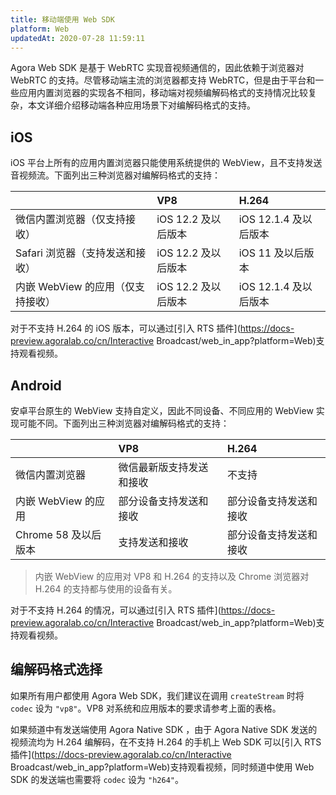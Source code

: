 ```yaml
---
title: 移动端使用 Web SDK
platform: Web
updatedAt: 2020-07-28 11:59:11
---
```

Agora Web SDK 是基于 WebRTC 实现音视频通信的，因此依赖于浏览器对 WebRTC 的支持。尽管移动端主流的浏览器都支持 WebRTC，但是由于平台和一些应用内置浏览器的实现各不相同，移动端对视频编解码格式的支持情况比较复杂，本文详细介绍移动端各种应用场景下对编解码格式的支持。

## iOS

iOS 平台上所有的应用内置浏览器只能使用系统提供的 WebView，且不支持发送音视频流。下面列出三种浏览器对编解码格式的支持：

|                                   | VP8                 | H.264                 |
| :-------------------------------- | :------------------ | :-------------------- |
| 微信内置浏览器（仅支持接收）      | iOS 12.2 及以后版本 | iOS 12.1.4 及以后版本 |
| Safari 浏览器（支持发送和接收）   | iOS 12.2 及以后版本 | iOS 11 及以后版本     |
| 内嵌 WebView 的应用（仅支持接收） | iOS 12.2 及以后版本 | iOS 12.1.4 及以后版本 |

对于不支持 H.264 的 iOS 版本，可以通过[引入 RTS 插件](https://docs-preview.agoralab.co/cn/Interactive Broadcast/web_in_app?platform=Web)支持观看视频。

## Android

安卓平台原生的 WebView 支持自定义，因此不同设备、不同应用的 WebView 实现可能不同。下面列出三种浏览器对编解码格式的支持：

|                     | VP8                                | H.264              |
| :------------------ | :--------------------------------- | :----------------- |
| 微信内置浏览器      | 微信最新版支持发送和接收           | 不支持             |
| 内嵌 WebView 的应用 | 部分设备支持发送和接收                 | 部分设备支持发送和接收 |
| Chrome 58 及以后版本       | 支持发送和接收 | 部分设备支持发送和接收 |

> 内嵌 WebView 的应用对 VP8 和 H.264 的支持以及 Chrome 浏览器对 H.264 的支持都与使用的设备有关。

对于不支持 H.264 的情况，可以通过[引入 RTS 插件](https://docs-preview.agoralab.co/cn/Interactive Broadcast/web_in_app?platform=Web)支持观看视频。

## 编解码格式选择

如果所有用户都使用 Agora Web SDK，我们建议在调用 `createStream` 时将 `codec` 设为 `"vp8"`。VP8 对系统和应用版本的要求请参考上面的表格。

如果频道中有发送端使用 Agora Native SDK ，由于 Agora Native SDK 发送的视频流均为 H.264 编解码，在不支持 H.264 的手机上 Web SDK 可以[引入 RTS 插件](https://docs-preview.agoralab.co/cn/Interactive Broadcast/web_in_app?platform=Web)支持观看视频，同时频道中使用 Web SDK 的发送端也需要将 `codec` 设为 `"h264"`。